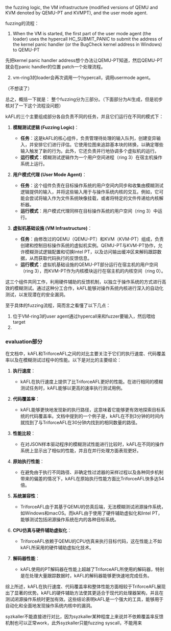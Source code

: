 the fuzzing logic, the VM infrastructure (modified versions of QEMU and KVM denoted by QEMU-PT and KVMPT), and the user mode agent.


fuzzing的流程：

1. When the VM is started, the first part of the user mode agent (the loader) uses the hypercall HC_SUBMIT_PANIC to submit the address of the kernel panic handler (or the BugCheck kernel address in Windows) to QEMU-PT

先把kernel panic handler address想个办法让QEMU-PT知道，然后QEMU-PT就会在panic handler的位置 patch一个处理流程。

2. vm-ring3的loader会再次调用一个hypercall，调用usermode agent。

（不想读了）

总之，概括一下就是：
整个fuzzing分为三部分。（下面部分为AI生成，但是初步核对了一下这个流程没问题）

kAFL的三个主要组成部分各自负责不同的任务，并且它们运行在不同的模式下：

1. **模糊测试逻辑 (Fuzzing Logic)**：
   - **任务**：这是kAFL的核心组件，负责管理待处理的输入队列，创建变异输入，并安排它们进行评估。它使用位图来追踪基本块的转换，以确定哪些输入触发了新的行为。此外，它还负责并行地协调多个虚拟机的运行。
   - **运行模式**：模糊测试逻辑作为一个用户空间进程（ring 3）在宿主机操作系统上运行。

2. **用户模式代理 (User Mode Agent)**：
   - **任务**：这个组件负责在目标操作系统的用户空间内同步和收集由模糊测试逻辑提供的输入，并将这些输入用于与操作系统内核的交互。例如，它可能会尝试将输入作为文件系统映像挂载，或者将特定的文件传递给内核解析器。
   - **运行模式**：用户模式代理同样在目标操作系统的用户空间（ring 3）中运行。

3. **虚拟机基础设施 (VM Infrastructure)**：
   - **任务**：由修改过的QEMU（QEMU-PT）和KVM（KVM-PT）组成，负责创建和控制目标操作系统的虚拟机实例。QEMU-PT与KVM-PT协作，允许模糊测试逻辑配置和切换Intel PT，以及访问输出缓冲区来解码跟踪数据，从而获取代码执行的反馈信息。
   - **运行模式**：虚拟机基础设施的QEMU-PT部分运行在宿主机的用户空间（ring 3），而KVM-PT作为内核模块运行在宿主机的内核空间（ring 0）。

这三个组件共同工作，利用硬件辅助的反馈机制，以独立于操作系统的方式进行高效的模糊测试。通过这种分工合作，kAFL能够对操作系统内核进行深入的自动化测试，以发现潜在的安全漏洞。

至于具体的fuzzing流程，简而言之看懂了以下几点：

1. 位于VM-ring3的user agent通过hypercall来和fuzzer要输入，然后喂给target
2. 



### evaluation部分

在文档中，kAFL和TriforceAFL之间的对比主要关注于它们的执行速度、代码覆盖率以及在模糊测试过程中的性能。以下是对比的主要结论：

1. **执行速度**：
   - kAFL在执行速度上提供了比TriforceAFL更好的性能。在进行相同的模糊测试任务时，kAFL能够以更高的速率执行测试用例。

2. **代码覆盖率**：
   - kAFL能够更快地发现新的执行路径，这意味着它能够更有效地探索目标系统的代码覆盖率。文档中提到的一个例子是，kAFL在不到3分钟的时间内就找到了与TriforceAFL在30分钟内找到的相同数量的路径。

3. **性能比较**：
   - 在对JSON样本驱动程序的模糊测试性能进行比较时，kAFL在不同的操作系统上显示出了相似的性能，并且在并行处理方面表现更好。

4. **原始执行性能**：
   - 在避免由于执行不同路径、非确定性过滤器的采样过程以及各种同步机制带来的偏差的情况下，kAFL在原始执行性能方面比TriforceAFL快多达54倍。

5. **系统兼容性**：
   - TriforceAFL由于其基于QEMU的仿真后端，无法模糊测试闭源操作系统，如Windows和macOS。而kAFL由于使用了硬件辅助虚拟化和Intel PT，能够测试包括闭源操作系统在内的各种目标系统。

6. **CPU仿真与硬件辅助虚拟化**：
   - TriforceAFL依赖于QEMU的CPU仿真来执行目标代码，这在性能上不如kAFL所采用的硬件辅助虚拟化技术。

7. **解码器性能**：
   - kAFL使用的PT解码器在性能上超越了TriforceAFL所使用的解码器，特别是在处理大量跟踪数据时，kAFL的解码器能够更快速地完成任务。

综上所述，kAFL在执行速度、代码覆盖率和整体性能方面相较于TriforceAFL展现出了显著的优势。kAFL的硬件辅助方法使其更适合于现代的处理器架构，并且在测试闭源操作系统时更加有效。这些结论表明kAFL是一个强大的工具，能够用于自动化和全面地发现操作系统内核中的漏洞。


syzkaller不能直接进行对比，因为syzkaller某种程度上来说并不依赖覆盖率反馈机制也可以正常work，此外syzkaller只能fuzzing syscall，不能用来